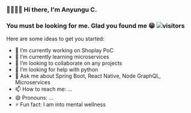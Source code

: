 ### 👊🏿👊🏿 Hi there, I'm Anyungu C. 
### You must be looking for me. Glad you found me 😁 ![visitors](https://visitor-badge.glitch.me/badge?page_id=page.id)



Here are some ideas to get you started:

- 🔭 I’m currently working on Shoplay PoC
- 🌱 I’m currently learning microservices
- 👯 I’m looking to collaborate on any projects
- 🤔 I’m looking for help with python
- 💬 Ask me about Spring Boot, React Native, Node GraphQL, Microservices
- 📫 How to reach me: ...
- 😄 Pronouns: ...
- ⚡ Fun fact: I am into mental wellness
